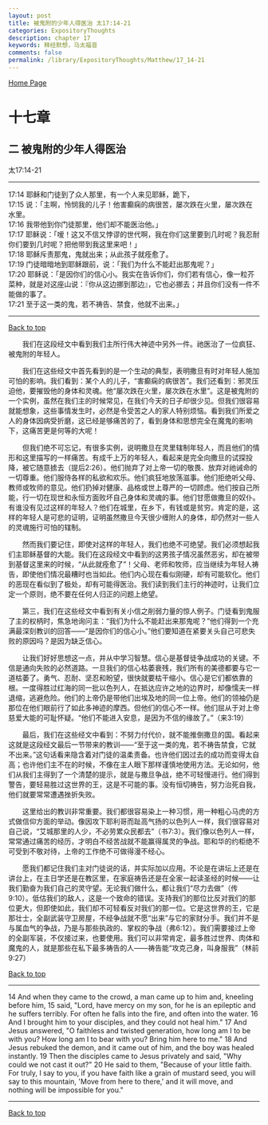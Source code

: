 ```yaml
---
layout: post
title: 被鬼附的少年人得医治 太17:14-21
categories: ExpositoryThoughts
description: chapter 17
keywords: 释经默想，马太福音
comments: false
permalink: /library/ExpositoryThoughts/Matthew/17_14-21
---
```

[ Home Page ]({{site.baseurl}}/index) <br>

<a name="0"></a>
# 十七章 

## 二 被鬼附的少年人得医治

太17:14-21

***

17:14 耶稣和门徒到了众人那里，有一个人来见耶稣，跪下，<br>
17:15 说：「主啊，怜悯我的儿子！他害癫痫的病很苦，屡次跌在火里，屡次跌在水里。<br>
17:16 我带他到你门徒那里，他们却不能医治他。」<br>
17:17 耶稣说：「嗳！这又不信又悖谬的世代啊，我在你们这里要到几时呢？我忍耐你们要到几时呢？把他带到我这里来吧！」<br>
17:18 耶稣斥责那鬼，鬼就出来；从此孩子就痊愈了。<br>
17:19 门徒暗暗地到耶稣跟前，说：「我们为什么不能赶出那鬼呢？」<br>
17:20 耶稣说：「是因你们的信心小。我实在告诉你们，你们若有信心，像一粒芥菜种，就是对这座山说：『你从这边挪到那边』，它也必挪去；并且你们没有一件不能做的事了。<br>
17:21 至于这一类的鬼，若不祷告、禁食，他就不出来。」<br>

***

[Back to top](#0)

&emsp;&emsp;我们在这段经文中看到我们主所行伟大神迹中另外一件。祂医治了一位疯狂、被鬼附的年轻人。

&emsp;&emsp;我们在这些经文中首先看到的是一个生动的典型，表明撒旦有时对年轻人施加可怕的影响。我们看到：某个人的儿子，“害癫痫的病很苦”。我们还看到：邪灵压迫他，要摧毁他的身体和灵魂。他“屡次跌在火里，屡次跌在水里”。这是被鬼附的一个实例，虽然在我们主的时候常见，在我们今天的日子却很少见。但我们很容易就能想象，这些事情发生时，必然是令受苦之人的家人特别烦恼。看到我们所爱之人的身体因病受折磨，这已经是够痛苦的了，看到身体和思想完全在魔鬼的影响下，这痛苦更是何等的大呢！

&emsp;&emsp;但我们绝不可忘记，有很多实例，说明撒旦在灵里辖制年轻人，而且他们的情形和这里描写的一样痛苦。有成千上万的年轻人，看起来是完全向撒旦的试探投降，被它随意掳去（提后2:26）。他们抛弃了对上帝一切的敬畏、放弃对祂诫命的一切尊重。他们服侍各样的私欲和欢乐。他们疯狂地放荡滋事。他们拒绝听父母、教师或牧师的意见。他们扔掉对健康、品格或世上尊严的一切顾虑。他们按自己所能，行一切在现世和永恒方面败坏自己身体和灵魂的事。他们甘愿做撒旦的奴仆。有谁没有见过这样的年轻人？他们在城里，在乡下，有钱或是贫穷。肯定的是，这样的年轻人是可悲的证明，证明虽然撒旦今天很少缠附人的身体，却仍然对一些人的灵魂施行可怕的辖制。

&emsp;&emsp;然而我们要记住，即使对这样的年轻人，我们也绝不可绝望。我们必须想起我们主耶稣基督的大能。我们在这段经文中看到的这男孩子情况虽然恶劣，却在被带到基督这里来的时候，“从此就痊愈了”！父母、老师和牧师，应当继续为年轻人祷告，即使他们情况最糟时也当如此。他们内心现在看似刚硬，却有可能软化。他们的恶现在看似到了极处，却有可能得医治。我们读到我们主行的神迹时，让我们立定一个原则，绝不要在任何人归正的问题上绝望。

&emsp;&emsp;第三，我们在这些经文中看到有关小信之削弱力量的惊人例子。门徒看到鬼服了主的权柄时，焦急地询问主：“我们为什么不能赶出来那鬼呢？”他们得到一个充满最深刻教训的回答——“是因你们的信心小。”他们要知道在紧要关头自己可悲失败的原因吗？是因为缺乏信心。

&emsp;&emsp;让我们好好思想这一点，并从中学习智慧。信心是基督徒争战成功的关键。不信是通向失败的必然道路。一旦我们的信心枯萎衰残，我们所有的美德都要与它一道枯萎了。勇气、忍耐、坚忍和盼望，很快就要枯干缩小。信心是它们都依靠的根。一度得胜过红海的同一批以色列人，在抵达应许之地的边界时，却像懦夫一样退缩，逃避危险。他们的上帝仍是带他们出埃及地的同一位上帝。他们的领袖仍是那位在他们眼前行了如此多神迹的摩西。但他们的信心不一样。他们屈从于对上帝慈爱大能的可耻怀疑。“他们不能进入安息，是因为不信的缘故了。”（来3:19）

&emsp;&emsp;最后，我们在这些经文中看到：不努力付代价，就不能推倒撒旦的国。看起来这就是这段经文最后一节带来的教训——“至于这一类的鬼，若不祷告禁食，它就不出来。”这句话看来隐含着对门徒的温柔责备。也许他们因过去的成功而变得太自高；也许他们主不在的时候，不像在主人眼下那样谨慎地使用方法。无论如何，他们从我们主得到了一个清楚的提示，就是与撒旦争战，绝不可轻慢进行。他们得到警告，要轻易胜过这世界的王，这是不可能的事。没有恒切祷告，努力治死自我，他们就要常常遭遇挫折失败。

&emsp;&emsp;这里给出的教训非常重要。我们都很容易染上一种习惯，用一种粗心马虎的方式做信仰方面的举动。像因攻下耶利哥而趾高气扬的以色列人一样，我们很容易对自己说，“艾城那里的人少，不必劳累众民都去”（书7:3）。我们像以色列人一样，常常通过痛苦的经历，才明白不经苦战就不能赢得属灵的争战。耶和华的约柜绝不可受到不敬对待，上帝的工作绝不可做得漫不经心。

&emsp;&emsp;愿我们都记住我们主对门徒说的话，并实际加以应用。不论是在讲坛上还是在讲台上，在主日学还是在教区里，在家庭祷告还是在全家一起读圣经的时候——让我们勤奋为我们自己的灵守望。无论我们做什么，都让我们“尽力去做”（传9:10）。低估我们的敌人，这是一个致命的错误。支持我们的那位比反对我们的那位更大，但即使如此，我们却不可轻看反对我们的那一位。它是这世界的王，它是那壮士，全副武装守卫房屋，不经争战就不愿“出来”与它的家财分手。我们并不是与属血气的争战，乃是与那些执政的、掌权的争战（弗6:12）。我们需要接过上帝的全副军装，不仅接过来，也要使用。我们可以非常肯定，最多胜过世界、肉体和魔鬼的人，就是那些在私下最多祷告的人——祷告能“攻克己身，叫身服我”（林前9:27）

[Back to top](#0)

***

14 And when they came to the crowd, a man came up to him and, kneeling before him, 15 said, "Lord, have mercy on my son, for he is an epileptic and he suffers terribly. For often he falls into the fire, and often into the water. 16 And I brought him to your disciples, and they could not heal him." 17 And Jesus answered, "O faithless and twisted generation, how long am I to be with you? How long am I to bear with you? Bring him here to me." 18 And Jesus rebuked the demon, and it came out of him, and the boy was healed instantly. 19 Then the disciples came to Jesus privately and said, "Why could we not cast it out?" 20 He said to them, "Because of your little faith. For truly, I say to you, if you have faith like a grain of mustard seed, you will say to this mountain, 'Move from here to there,' and it will move, and nothing will be impossible for you."

***

[Back to top](#0)
